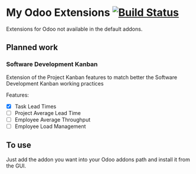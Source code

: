 # My Odoo Extensions [![Build Status](https://travis-ci.org/Jamkasz/jo-odoo-addons.svg)](https://travis-ci.org/Jamkasz/jo-odoo-addons)
Extensions for Odoo not available in the default addons.

## Planned work

### Software Development Kanban

Extension of the Project Kanban features to match better the Software Development Kanban working practices

Features:
- [X] Task Lead Times
- [ ] Project Average Lead Time
- [ ] Employee Average Throughput
- [ ] Employee Load Management

## To use
Just add the addon you want into your Odoo addons path and install it
from the GUI.
